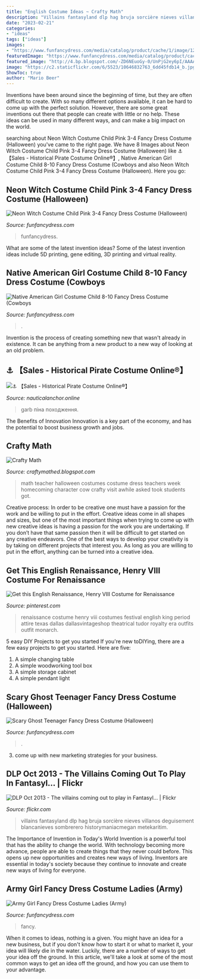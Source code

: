 ```yaml
---
title: "English Costume Ideas ~ Crafty Math"
description: "Villains fantasyland dlp hag bruja sorcière nieves villanos deguisement blancanieves sombrerero historymaniacmegan metekaritim"
date: "2023-02-21"
categories:
- "ideas"
tags: ["ideas"]
images:
- "https://www.funfancydress.com/media/catalog/product/cache/1/image/1200x/040ec09b1e35df139433887a97daa66f/S/A/SANC_5581_b_6.jpg"
featuredImage: "https://www.funfancydress.com/media/catalog/product/cache/1/image/9df78eab33525d08d6e5fb8d27136e95/S/A/SANC_3650.jpg"
featured_image: "http://4.bp.blogspot.com/-ZD6NEuoGy-0/UnPjG2ey6pI/AAAAAAAACi4/Wf7poZn0TZQ/s1600/IMG_0138.JPG"
image: "https://c2.staticflickr.com/6/5523/10646832763_6dd45fdb14_b.jpg"
ShowToc: true
author: "Mario Beer"
---
```



Inventions have been around since the beginning of time, but they are often difficult to create. With so many different options available, it can be hard to come up with the perfect solution. However, there are some great inventions out there that people can create with little or no help. These ideas can be used in many different ways, and can make a big impact on the world.

	

		
searching about Neon Witch Costume Child Pink 3-4 Fancy Dress Costume (Halloween) you've came to the right page. We have 8 Images about Neon Witch Costume Child Pink 3-4 Fancy Dress Costume (Halloween) like ⚓ 【Sales - Historical Pirate Costume Online®】, Native American Girl Costume Child 8-10 Fancy Dress Costume (Cowboys and also Neon Witch Costume Child Pink 3-4 Fancy Dress Costume (Halloween). Here you go:
		
    
## Neon Witch Costume Child Pink 3-4 Fancy Dress Costume (Halloween)

<img loading=lazy src="https://www.funfancydress.com/media/catalog/product/cache/1/image/1200x/040ec09b1e35df139433887a97daa66f/S/A/SANC_3687_b_5.jpg" onerror="this.onerror=null;this.src='https://tse1.mm.bing.net/th?id=OIP.IO8nXYaLwMlzGB69XEzmAQAAAA&amp;pid=15.1';" alt="Neon Witch Costume Child Pink 3-4 Fancy Dress Costume (Halloween)">

_Source: funfancydress.com_

>funfancydress. 

	

What are some of the latest invention ideas?
Some of the latest invention ideas include 5D printing, gene editing, 3D printing and virtual reality.

    
## Native American Girl Costume Child 8-10 Fancy Dress Costume (Cowboys

<img loading=lazy src="https://www.funfancydress.com/media/catalog/product/cache/1/image/1200x/040ec09b1e35df139433887a97daa66f/S/A/SANC_5581_b_6.jpg" onerror="this.onerror=null;this.src='https://tse1.mm.bing.net/th?id=OIP.aBLv9u0GvGi5ZMu-MUA2eQHaO8&amp;pid=15.1';" alt="Native American Girl Costume Child 8-10 Fancy Dress Costume (Cowboys">

_Source: funfancydress.com_

>. 

	

Invention is the process of creating something new that wasn't already in existence. It can be anything from a new product to a new way of looking at an old problem. 

    
## ⚓ 【Sales - Historical Pirate Costume Online®】

<img loading=lazy src="https://nauticalanchor.online/wp-content/uploads/2020/01/historical-pirate-costume.jpg" onerror="this.onerror=null;this.src='https://tse3.mm.bing.net/th?id=OIP.Bepu7N8b74qTOHHwe38lKAHaNs&amp;pid=15.1';" alt="⚓ 【Sales - Historical Pirate Costume Online®】">

_Source: nauticalanchor.online_

>garb піна походження. 

	

The Benefits of Innovation
Innovation is a key part of the economy, and has the potential to boost business growth and jobs.

    
## Crafty Math

<img loading=lazy src="http://4.bp.blogspot.com/-ZD6NEuoGy-0/UnPjG2ey6pI/AAAAAAAACi4/Wf7poZn0TZQ/s1600/IMG_0138.JPG" onerror="this.onerror=null;this.src='https://tse3.mm.bing.net/th?id=OIP.RVXQXA31081m-8yuPms4gwHaJ4&amp;pid=15.1';" alt="Crafty Math">

_Source: craftymathed.blogspot.com_

>math teacher halloween costumes costume dress teachers week homecoming character cow crafty visit awhile asked took students got. 

	

Creative process: In order to be creative one must have a passion for the work and be willing to put in the effort.
Creative ideas come in all shapes and sizes, but one of the most important things when trying to come up with new creative ideas is having a passion for the work you are undertaking. If you don’t have that same passion then it will be difficult to get started on any creative endeavors. One of the best ways to develop your creativity is by taking on different projects that interest you. As long as you are willing to put in the effort, anything can be turned into a creative idea.

    
## Get This English Renaissance, Henry VIII Costume For Renaissance

<img loading=lazy src="https://i.pinimg.com/736x/5e/b1/67/5eb1678c4ed5bbd951a1123c2278068e.jpg" onerror="this.onerror=null;this.src='https://tse1.mm.bing.net/th?id=OIP.RcVPeUyYZmp-BzdOpstMYQHaO2&amp;pid=15.1';" alt="Get this English Renaissance, Henry VIII Costume for Renaissance">

_Source: pinterest.com_

>renaissance costume henry viii costumes festival english king period attire texas dallas dallasvintageshop theatrical tudor royalty era outfits outfit monarch. 

	

5 easy DIY Projects to get you started
If you're new toDIYing, there are a few easy projects to get you started. Here are five: 
1. A simple changing table 
2. A simple woodworking tool box 
3. A simple storage cabinet 
4. A simple pendant light 

    
## Scary Ghost Teenager Fancy Dress Costume (Halloween)

<img loading=lazy src="https://www.funfancydress.com/media/catalog/product/cache/1/image/9df78eab33525d08d6e5fb8d27136e95/S/A/SANC_3650.jpg" onerror="this.onerror=null;this.src='https://tse3.mm.bing.net/th?id=OIP.Kws0qlavAY-yzBnJNPRLwgHaJ4&amp;pid=15.1';" alt="Scary Ghost Teenager Fancy Dress Costume (Halloween)">

_Source: funfancydress.com_

>. 

	

3. come up with new marketing strategies for your business.

    
## DLP Oct 2013 - The Villains Coming Out To Play In Fantasyl… | Flickr

<img loading=lazy src="https://c2.staticflickr.com/6/5523/10646832763_6dd45fdb14_b.jpg" onerror="this.onerror=null;this.src='https://tse4.mm.bing.net/th?id=OIP.j4FuyN95r_8MXsiJj92jMgHaLG&amp;pid=15.1';" alt="DLP Oct 2013 - The villains coming out to play in Fantasyl… | Flickr">

_Source: flickr.com_

>villains fantasyland dlp hag bruja sorcière nieves villanos deguisement blancanieves sombrerero historymaniacmegan metekaritim. 

	

The Importance of Invention in Today's World
Invention is a powerful tool that has the ability to change the world. With technology becoming more advance, people are able to create things that they never could before. This opens up new opportunities and creates new ways of living. Inventors are essential in today's society because they continue to innovate and create new ways of living for everyone.

    
## Army Girl Fancy Dress Costume Ladies (Army)

<img loading=lazy src="https://www.funfancydress.com/media/catalog/product/cache/1/image/1200x/040ec09b1e35df139433887a97daa66f/f/u/fun2163_1.jpg" onerror="this.onerror=null;this.src='https://tse3.mm.bing.net/th?id=OIP.Yi0PEULo-P3eLEST7XT30wHaOv&amp;pid=15.1';" alt="Army Girl Fancy Dress Costume Ladies (Army)">

_Source: funfancydress.com_

>fancy. 

	

When it comes to ideas, nothing is a given. You might have an idea for a new business, but if you don't know how to start it or what to market it, your idea will likely die in the water. Luckily, there are a number of ways to get your idea off the ground. In this article, we'll take a look at some of the most common ways to get an idea off the ground, and how you can use them to your advantage.

